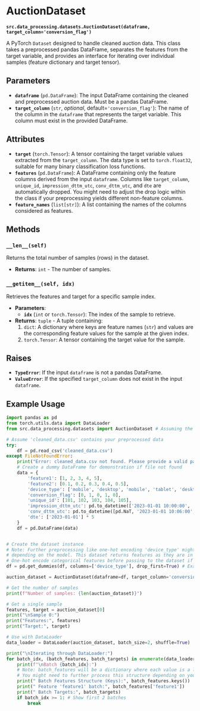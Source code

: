 # AuctionDataset

**`src.data_processing.datasets.AuctionDataset(dataframe, target_column='conversion_flag')`**

A PyTorch `Dataset` designed to handle cleaned auction data. This class takes a preprocessed pandas DataFrame, separates the features from the target variable, and provides an interface for iterating over individual samples (feature dictionary and target tensor).

## Parameters

*   **`dataframe`** (`pd.DataFrame`): The input DataFrame containing the cleaned and preprocessed auction data. Must be a pandas DataFrame.
*   **`target_column`** (`str`, *optional*, default=`'conversion_flag'`): The name of the column in the `dataframe` that represents the target variable. This column must exist in the provided DataFrame.

## Attributes

*   **`target`** (`torch.Tensor`): A tensor containing the target variable values extracted from the `target_column`. The data type is set to `torch.float32`, suitable for many binary classification loss functions.
*   **`features`** (`pd.DataFrame`): A DataFrame containing only the feature columns derived from the input `dataframe`. Columns like `target_column`, `unique_id`, `impression_dttm_utc`, `conv_dttm_utc`, and `dte` are automatically dropped. You might need to adjust the drop logic within the class if your preprocessing yields different non-feature columns.
*   **`feature_names`** (`list[str]`): A list containing the names of the columns considered as features.

## Methods

### `__len__(self)`

Returns the total number of samples (rows) in the dataset.

*   **Returns**: `int` - The number of samples.

### `__getitem__(self, idx)`

Retrieves the features and target for a specific sample index.

*   **Parameters**:
    *   **`idx`** (`int` or `torch.Tensor`): The index of the sample to retrieve.
*   **Returns**: `tuple` - A tuple containing:
    1.  `dict`: A dictionary where keys are feature names (`str`) and values are the corresponding feature values for the sample at the given index.
    2.  `torch.Tensor`: A tensor containing the target value for the sample.

## Raises

*   **`TypeError`**: If the input `dataframe` is not a pandas DataFrame.
*   **`ValueError`**: If the specified `target_column` does not exist in the input `dataframe`.

## Example Usage

```python
import pandas as pd
from torch.utils.data import DataLoader
from src.data_processing.datasets import AuctionDataset # Assuming the class is in this path

# Assume 'cleaned_data.csv' contains your preprocessed data
try:
    df = pd.read_csv('cleaned_data.csv')
except FileNotFoundError:
    print("Error: cleaned_data.csv not found. Please provide a valid path.")
    # Create a dummy DataFrame for demonstration if file not found
    data = {
        'feature1': [1, 2, 3, 4, 5],
        'feature2': [0.1, 0.2, 0.3, 0.4, 0.5],
        'device_type': ['mobile', 'desktop', 'mobile', 'tablet', 'desktop'],
        'conversion_flag': [0, 1, 0, 1, 0],
        'unique_id': [101, 102, 103, 104, 105],
        'impression_dttm_utc': pd.to_datetime(['2023-01-01 10:00:00', '2023-01-01 10:05:00', '2023-01-01 10:10:00', '2023-01-01 10:15:00', '2023-01-01 10:20:00']),
        'conv_dttm_utc': pd.to_datetime([pd.NaT, '2023-01-01 10:06:00', pd.NaT, '2023-01-01 10:17:00', pd.NaT]),
        'dte': ['2023-01-01'] * 5
    }
    df = pd.DataFrame(data)


# Create the dataset instance
# Note: Further preprocessing like one-hot encoding 'device_type' might be needed
# depending on the model. This dataset returns features as they are in the DataFrame.
# One-hot encode categorical features before passing to the dataset if needed by the model
df = pd.get_dummies(df, columns=['device_type'], drop_first=True) # Example encoding

auction_dataset = AuctionDataset(dataframe=df, target_column='conversion_flag')

# Get the number of samples
print(f"Number of samples: {len(auction_dataset)}")

# Get a single sample
features, target = auction_dataset[0]
print("\nSample 0:")
print("Features:", features)
print("Target:", target)

# Use with DataLoader
data_loader = DataLoader(auction_dataset, batch_size=2, shuffle=True)

print("\nIterating through DataLoader:")
for batch_idx, (batch_features, batch_targets) in enumerate(data_loader):
    print(f"\nBatch {batch_idx}:")
    # Note: batch_features will be a dictionary where each value is a list/tensor of features for the batch
    # You might need to further process this structure depending on your model's input requirements
    print(" Batch Features Structure (Keys):", batch_features.keys())
    print(" Feature 'feature1' batch:", batch_features['feature1'])
    print(" Batch Targets:", batch_targets)
    if batch_idx >= 1: # Show first 2 batches
        break
```

```